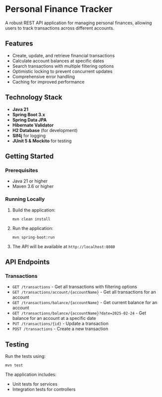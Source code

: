 # Personal Finance Tracker

A robust REST API application for managing personal finances, allowing users to track transactions across different accounts.

## Features

- Create, update, and retrieve financial transactions
- Calculate account balances at specific dates
- Search transactions with multiple filtering options
- Optimistic locking to prevent concurrent updates
- Comprehensive error handling
- Caching for improved performance

## Technology Stack

- **Java 21**
- **Spring Boot 3.x**
- **Spring Data JPA**
- **Hibernate Validator**
- **H2 Database** (for development)
- **Slf4j** for logging
- **JUnit 5 & Mockito** for testing

## Getting Started

### Prerequisites

- Java 21 or higher
- Maven 3.6 or higher

### Running Locally

1. Build the application:
   ```
   mvn clean install
   ```

2. Run the application:
   ```
   mvn spring-boot:run
   ```

3. The API will be available at `http://localhost:8080`

## API Endpoints

### Transactions

- `GET /transactions` - Get all transactions with filtering options
- `GET /transactions/account/{accountName}` - Get all transactions for an account
- `GET /transactions/balance/{accountName}` - Get current balance for an account
- `GET /transactions/balance/{accountName}?date=2025-02-24` - Get balance for an account at a specific date
- `PUT /transactions/{id}` - Update a transaction
- `POST /transactions` - Create a new transaction

## Testing

Run the tests using:
```
mvn test
```

The application includes:
- Unit tests for services
- Integration tests for controllers